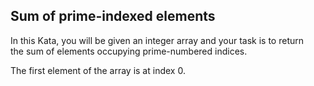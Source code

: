 ## Sum of prime-indexed elements
In this Kata, you will be given an integer array and your task is to return  
the sum of elements occupying prime-numbered indices.

The first element of the array is at index 0.